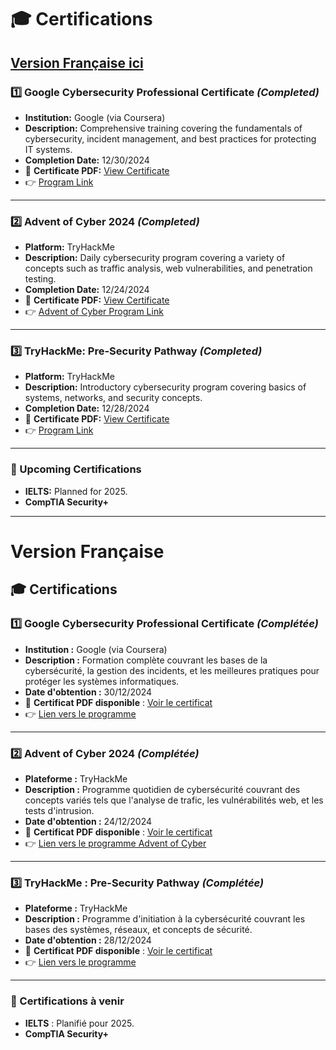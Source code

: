 # 🎓 Certifications

## [Version Française ici](#version-française)

### 1️⃣ **Google Cybersecurity Professional Certificate** *(Completed)*
- **Institution:** Google (via Coursera)  
- **Description:** Comprehensive training covering the fundamentals of cybersecurity, incident management, and best practices for protecting IT systems.  
- **Completion Date:** 12/30/2024  
- 📄 **Certificate PDF:** [View Certificate](https://github.com/user-attachments/files/18286722/Coursera.8KGMK5HTE4WS.pdf)
- 👉 [Program Link](https://www.coursera.org/professional-certificates/google-cybersecurity)

---

### 2️⃣ **Advent of Cyber 2024** *(Completed)*
- **Platform:** TryHackMe  
- **Description:** Daily cybersecurity program covering a variety of concepts such as traffic analysis, web vulnerabilities, and penetration testing.  
- **Completion Date:** 12/24/2024  
- 📄 **Certificate PDF:** [View Certificate](https://github.com/user-attachments/files/18286738/THM-049U0X2CVU.pdf)  
- 👉 [Advent of Cyber Program Link](https://tryhackme.com/r/room/adventofcyber2024)

---

### 3️⃣ **TryHackMe: Pre-Security Pathway** *(Completed)*
- **Platform:** TryHackMe  
- **Description:** Introductory cybersecurity program covering basics of systems, networks, and security concepts.  
- **Completion Date:** 12/28/2024  
- 📄 **Certificate PDF:** [View Certificate](https://github.com/user-attachments/files/18286739/THM-P4NQELELSU.pdf)  
- 👉 [Program Link](https://tryhackme.com/r/paths)

---

### 🎯 Upcoming Certifications
- **IELTS:** Planned for 2025.  
- **CompTIA Security+**

---
# Version Française


## 🎓 Certifications

### 1️⃣ **Google Cybersecurity Professional Certificate** *(Complétée)*
- **Institution :** Google (via Coursera)  
- **Description :** Formation complète couvrant les bases de la cybersécurité, la gestion des incidents, et les meilleures pratiques pour protéger les systèmes informatiques.  
- **Date d'obtention :** 30/12/2024  
- 📄 **Certificat PDF disponible** : [Voir le certificat](https://github.com/user-attachments/files/18286722/Coursera.8KGMK5HTE4WS.pdf)
- 👉 [Lien vers le programme](https://www.coursera.org/professional-certificates/google-cybersecurity)

---

### 2️⃣ **Advent of Cyber 2024** *(Complétée)*
- **Plateforme :** TryHackMe  
- **Description :** Programme quotidien de cybersécurité couvrant des concepts variés tels que l'analyse de trafic, les vulnérabilités web, et les tests d'intrusion.  
- **Date d'obtention :** 24/12/2024  
- 📄 **Certificat PDF disponible** : [Voir le certificat](https://github.com/user-attachments/files/18286738/THM-049U0X2CVU.pdf)  
- 👉 [Lien vers le programme Advent of Cyber](https://tryhackme.com/r/room/adventofcyber2024)
---

### 3️⃣ **TryHackMe : Pre-Security Pathway** *(Complétée)*
- **Plateforme :** TryHackMe  
- **Description :** Programme d'initiation à la cybersécurité couvrant les bases des systèmes, réseaux, et concepts de sécurité.  
- **Date d'obtention :** 28/12/2024  
- 📄 **Certificat PDF disponible** : [Voir le certificat](https://github.com/user-attachments/files/18286739/THM-P4NQELELSU.pdf)
- 👉 [Lien vers le programme](https://tryhackme.com/r/paths)    

---

### 🎯 Certifications à venir
- **IELTS** : Planifié pour 2025.  
- **CompTIA Security+**


